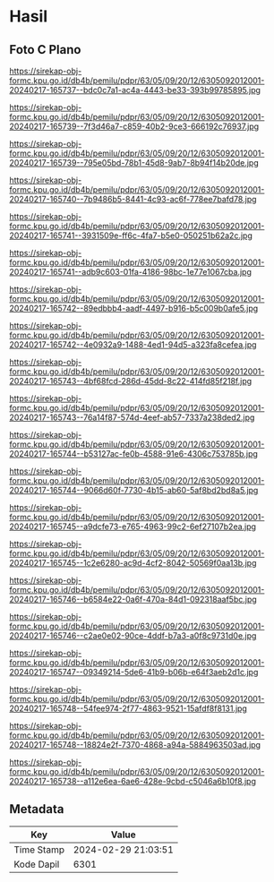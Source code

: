 # Hasil

## Foto C Plano

https://sirekap-obj-formc.kpu.go.id/db4b/pemilu/pdpr/63/05/09/20/12/6305092012001-20240217-165737--bdc0c7a1-ac4a-4443-be33-393b99785895.jpg

https://sirekap-obj-formc.kpu.go.id/db4b/pemilu/pdpr/63/05/09/20/12/6305092012001-20240217-165739--7f3d46a7-c859-40b2-9ce3-666192c76937.jpg

https://sirekap-obj-formc.kpu.go.id/db4b/pemilu/pdpr/63/05/09/20/12/6305092012001-20240217-165739--795e05bd-78b1-45d8-9ab7-8b94f14b20de.jpg

https://sirekap-obj-formc.kpu.go.id/db4b/pemilu/pdpr/63/05/09/20/12/6305092012001-20240217-165740--7b9486b5-8441-4c93-ac6f-778ee7bafd78.jpg

https://sirekap-obj-formc.kpu.go.id/db4b/pemilu/pdpr/63/05/09/20/12/6305092012001-20240217-165741--3931509e-ff6c-4fa7-b5e0-050251b62a2c.jpg

https://sirekap-obj-formc.kpu.go.id/db4b/pemilu/pdpr/63/05/09/20/12/6305092012001-20240217-165741--adb9c603-01fa-4186-98bc-1e77e1067cba.jpg

https://sirekap-obj-formc.kpu.go.id/db4b/pemilu/pdpr/63/05/09/20/12/6305092012001-20240217-165742--89edbbb4-aadf-4497-b916-b5c009b0afe5.jpg

https://sirekap-obj-formc.kpu.go.id/db4b/pemilu/pdpr/63/05/09/20/12/6305092012001-20240217-165742--4e0932a9-1488-4ed1-94d5-a323fa8cefea.jpg

https://sirekap-obj-formc.kpu.go.id/db4b/pemilu/pdpr/63/05/09/20/12/6305092012001-20240217-165743--4bf68fcd-286d-45dd-8c22-414fd85f218f.jpg

https://sirekap-obj-formc.kpu.go.id/db4b/pemilu/pdpr/63/05/09/20/12/6305092012001-20240217-165743--76a14f87-574d-4eef-ab57-7337a238ded2.jpg

https://sirekap-obj-formc.kpu.go.id/db4b/pemilu/pdpr/63/05/09/20/12/6305092012001-20240217-165744--b53127ac-fe0b-4588-91e6-4306c753785b.jpg

https://sirekap-obj-formc.kpu.go.id/db4b/pemilu/pdpr/63/05/09/20/12/6305092012001-20240217-165744--9066d60f-7730-4b15-ab60-5af8bd2bd8a5.jpg

https://sirekap-obj-formc.kpu.go.id/db4b/pemilu/pdpr/63/05/09/20/12/6305092012001-20240217-165745--a9dcfe73-e765-4963-99c2-6ef27107b2ea.jpg

https://sirekap-obj-formc.kpu.go.id/db4b/pemilu/pdpr/63/05/09/20/12/6305092012001-20240217-165745--1c2e6280-ac9d-4cf2-8042-50569f0aa13b.jpg

https://sirekap-obj-formc.kpu.go.id/db4b/pemilu/pdpr/63/05/09/20/12/6305092012001-20240217-165746--b6584e22-0a6f-470a-84d1-092318aaf5bc.jpg

https://sirekap-obj-formc.kpu.go.id/db4b/pemilu/pdpr/63/05/09/20/12/6305092012001-20240217-165746--c2ae0e02-90ce-4ddf-b7a3-a0f8c9731d0e.jpg

https://sirekap-obj-formc.kpu.go.id/db4b/pemilu/pdpr/63/05/09/20/12/6305092012001-20240217-165747--09349214-5de6-41b9-b06b-e64f3aeb2d1c.jpg

https://sirekap-obj-formc.kpu.go.id/db4b/pemilu/pdpr/63/05/09/20/12/6305092012001-20240217-165748--54fee974-2f77-4863-9521-15afdf8f8131.jpg

https://sirekap-obj-formc.kpu.go.id/db4b/pemilu/pdpr/63/05/09/20/12/6305092012001-20240217-165748--18824e2f-7370-4868-a94a-5884963503ad.jpg

https://sirekap-obj-formc.kpu.go.id/db4b/pemilu/pdpr/63/05/09/20/12/6305092012001-20240217-165738--a112e6ea-6ae6-428e-9cbd-c5046a6b10f8.jpg


## Metadata

| Key        | Value               |
| ---------- | ------------------- |
| Time Stamp | 2024-02-29 21:03:51 |
| Kode Dapil | 6301                |



